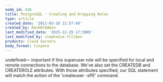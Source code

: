 ```yaml
---
node_id: 416
title: PostgreSQL - Creating and Dropping Roles
type: article
created_date: '2011-03-16 21:57:40'
created_by: RackKCAdmin
last_modified_date: '2015-12-29 17:3805'
last_modified_by: stephanie.fillmon
products: Cloud Servers
body_format: tinymce
---
```


undefined&mdash; important if
this superuser role will be specified for local and remote connections
to the database. We've also set the CREATEDB and CREATEROLE attributes.
With those attributes specified, our SQL statement will match the action
of the 'createuser -sPE' command.


